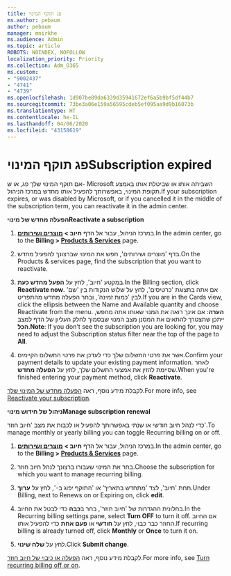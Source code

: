 ```yaml
---
title: פג תוקף המינוי
ms.author: pebaum
author: pebaum
manager: mnirkhe
ms.audience: Admin
ms.topic: article
ROBOTS: NOINDEX, NOFOLLOW
localization_priority: Priority
ms.collection: Adm_O365
ms.custom:
- "9002437"
- "4741"
- "4739"
ms.openlocfilehash: 1d907be89da6339d35941672ef6a5b9bf5df44b7
ms.sourcegitcommit: 73be3a06e159a56595cdeb5ef095aa9d9b16073b
ms.translationtype: HT
ms.contentlocale: he-IL
ms.lasthandoff: 04/06/2020
ms.locfileid: "43158619"
---
```

# <a name="subscription-expired"></a><span data-ttu-id="80e78-102">פג תוקף המינוי</span><span class="sxs-lookup"><span data-stu-id="80e78-102">Subscription expired</span></span>

<span data-ttu-id="80e78-103">אם תוקף המינוי שלך פג, או ש- Microsoft השביתה אותו או שביטלת אותו באמצע תקופת המינוי, באפשרותך להפעיל אותו מחדש במרכז הניהול.</span><span class="sxs-lookup"><span data-stu-id="80e78-103">If your subscription expires, or was disabled by Microsoft, or if you cancelled it in the middle of the subscription term, you can reactivate it in the admin center.</span></span>

<span data-ttu-id="80e78-104">**הפעלה מחדש של מינוי**</span><span class="sxs-lookup"><span data-stu-id="80e78-104">**Reactivate a subscription**</span></span>

1. <span data-ttu-id="80e78-105">במרכז הניהול, עבור אל הדף **חיוב > [מוצרים ושירותים](https://go.microsoft.com/fwlink/p/?linkid=842054)**.</span><span class="sxs-lookup"><span data-stu-id="80e78-105">In the admin center, go to the **Billing > [Products & Services](https://go.microsoft.com/fwlink/p/?linkid=842054)** page.</span></span>

2. <span data-ttu-id="80e78-106">בדף 'מוצרים ושירותים', חפש את המינוי שברצונך להפעיל מחדש.</span><span class="sxs-lookup"><span data-stu-id="80e78-106">On the Products & services page, find the subscription that you want to reactivate.</span></span>

3. <span data-ttu-id="80e78-107">במקטע 'חיוב', לחץ על **הפעל מחדש כעת**.</span><span class="sxs-lookup"><span data-stu-id="80e78-107">In the Billing section, click **Reactivate now**.</span></span>  <span data-ttu-id="80e78-108">אם אתה בתצוגת 'כרטיסים', לחץ על שלוש הנקודות בין 'שם' לבין 'כמות זמינה', ובחר הפעלה מחדש מהתפריט.</span><span class="sxs-lookup"><span data-stu-id="80e78-108">If you are in the Cards view, click the ellipsis between the Name and Available quantity and choose Reactivate from the menu.</span></span> <span data-ttu-id="80e78-109">**הערה**: אם אינך רואה את המנוי שאותו אתה מחפש, ייתכן שתצטרך להתאים את המסנן מצב המנוי שבסמוך לחלק העליון של הדף למצב **הכל**.</span><span class="sxs-lookup"><span data-stu-id="80e78-109">**Note**: If you don't see the subscription you are looking for, you may need to adjust the Subscription status filter near the top of the page to **All**.</span></span>

4. <span data-ttu-id="80e78-110">אשר את פרטי התשלום שלך כדי לעדכן את פרטי התשלום הקיימים.</span><span class="sxs-lookup"><span data-stu-id="80e78-110">Confirm your payment details to update your existing payment information.</span></span> <span data-ttu-id="80e78-111">לאחר שסיימת להזין את אמצעי התשלום שלך, לחץ על **הפעלה מחדש**.</span><span class="sxs-lookup"><span data-stu-id="80e78-111">When you're finished entering your payment method, click **Reactivate**.</span></span>

<span data-ttu-id="80e78-112">לקבלת מידע נוסף, ראה [הפעלה מחדש של המינוי שלך](https://docs.microsoft.com/office365/admin/subscriptions-and-billing/reactivate-your-subscription).</span><span class="sxs-lookup"><span data-stu-id="80e78-112">For more info, see [Reactivate your subscription](https://docs.microsoft.com/office365/admin/subscriptions-and-billing/reactivate-your-subscription).</span></span>

<span data-ttu-id="80e78-113">**ניהול של חידוש מינוי**</span><span class="sxs-lookup"><span data-stu-id="80e78-113">**Manage subscription renewal**</span></span>

<span data-ttu-id="80e78-114">כדי לנהל חיוב חודשי או שנתי באפשרותך להפעיל או לכבות את מצב 'חיוב חוזר'.</span><span class="sxs-lookup"><span data-stu-id="80e78-114">To manage monthly or yearly billing you can toggle Recurring billing on or off.</span></span>

1. <span data-ttu-id="80e78-115">במרכז הניהול, עבור אל הדף **חיוב > [מוצרים ושירותים](https://go.microsoft.com/fwlink/p/?linkid=842054)**.</span><span class="sxs-lookup"><span data-stu-id="80e78-115">In the admin center, go to the **Billing > [Products & Services](https://go.microsoft.com/fwlink/p/?linkid=842054)** page.</span></span>

2. <span data-ttu-id="80e78-116">בחר את המינוי שעבורו ברצונך לנהל חיוב חוזר.</span><span class="sxs-lookup"><span data-stu-id="80e78-116">Choose the subscription for which you want to manage recurring billing.</span></span> 

3. <span data-ttu-id="80e78-117">תחת 'חיוב', לצד 'מתחדש בתאריך‘ או 'התוקף יפוג ב-', לחץ על **ערוך**.</span><span class="sxs-lookup"><span data-stu-id="80e78-117">Under Billing, next to Renews on or Expiring on, click **edit**.</span></span>

4. <span data-ttu-id="80e78-118">בחלונית ההגדרות של 'חיוב חוזר', בחר ב**כבה** כדי לבטל את החיוב.</span><span class="sxs-lookup"><span data-stu-id="80e78-118">In the Recurring billing settings pane, select **Turn OFF** to turn it off.</span></span> <span data-ttu-id="80e78-119">אם החיוב החוזר כבר כבוי, לחץ על **חודשי** או **פעם אחת** כדי להפעיל אותו.</span><span class="sxs-lookup"><span data-stu-id="80e78-119">If recurring billing is already turned off, click **Monthly** or **Once** to turn it on.</span></span> 

5. <span data-ttu-id="80e78-120">לחץ על **שלח שינוי**.</span><span class="sxs-lookup"><span data-stu-id="80e78-120">Click **Submit change**.</span></span>

<span data-ttu-id="80e78-121">לקבלת מידע נוסף, ראה [הפעלה או כיבוי של חיוב חוזר](https://docs.microsoft.com/office365/admin/subscriptions-and-billing/renew-your-subscription#turn-recurring-billing-off-or-on).</span><span class="sxs-lookup"><span data-stu-id="80e78-121">For more info, see [Turn recurring billing off or on](https://docs.microsoft.com/office365/admin/subscriptions-and-billing/renew-your-subscription#turn-recurring-billing-off-or-on).</span></span>
